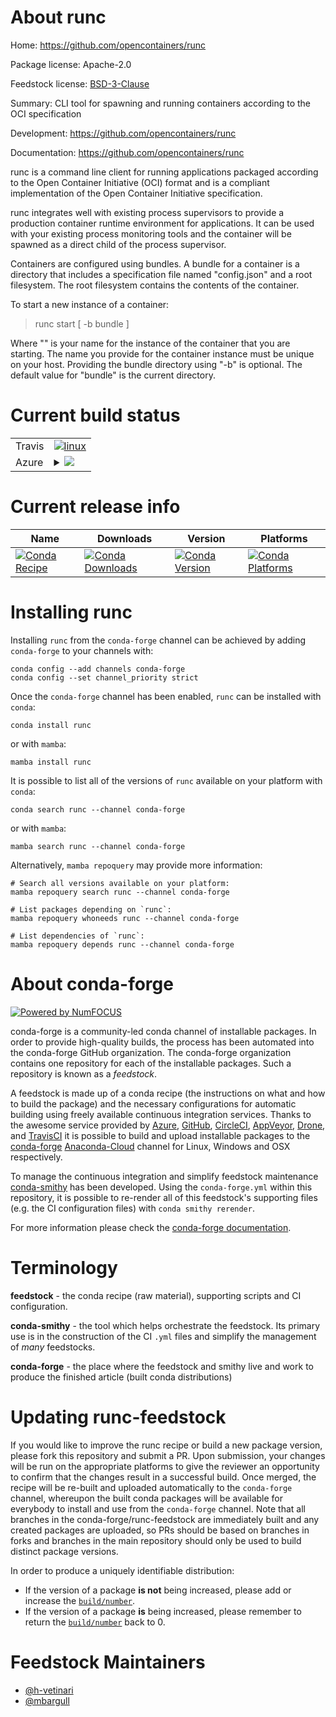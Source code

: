 About runc
==========

Home: https://github.com/opencontainers/runc

Package license: Apache-2.0

Feedstock license: [BSD-3-Clause](https://github.com/conda-forge/runc-feedstock/blob/main/LICENSE.txt)

Summary: CLI tool for spawning and running containers according to the OCI specification

Development: https://github.com/opencontainers/runc

Documentation: https://github.com/opencontainers/runc

runc is a command line client for running applications packaged according to the Open Container Initiative (OCI) format and is a compliant implementation of the Open Container Initiative specification.

runc integrates well with existing process supervisors to provide a production container runtime environment for applications. It can be used with your existing process monitoring tools and the container will be spawned as a direct child of the process supervisor.

Containers are configured using bundles. A bundle for a container is a directory that includes a specification file named "config.json" and a root filesystem. The root filesystem contains the contents of the container.

To start a new instance of a container:

> runc start [ -b bundle ] <container-id>

Where "<container-id>" is your name for the instance of the container that you are starting. The name you provide for the container instance must be unique on your host. Providing the bundle directory using "-b" is optional. The default value for "bundle" is the current directory.


Current build status
====================


<table><tr>
    <td>Travis</td>
    <td>
      <a href="https://app.travis-ci.com/conda-forge/runc-feedstock">
        <img alt="linux" src="https://img.shields.io/travis/com/conda-forge/runc-feedstock/main.svg?label=Linux">
      </a>
    </td>
  </tr>
    
  <tr>
    <td>Azure</td>
    <td>
      <details>
        <summary>
          <a href="https://dev.azure.com/conda-forge/feedstock-builds/_build/latest?definitionId=11071&branchName=main">
            <img src="https://dev.azure.com/conda-forge/feedstock-builds/_apis/build/status/runc-feedstock?branchName=main">
          </a>
        </summary>
        <table>
          <thead><tr><th>Variant</th><th>Status</th></tr></thead>
          <tbody><tr>
              <td>linux_64</td>
              <td>
                <a href="https://dev.azure.com/conda-forge/feedstock-builds/_build/latest?definitionId=11071&branchName=main">
                  <img src="https://dev.azure.com/conda-forge/feedstock-builds/_apis/build/status/runc-feedstock?branchName=main&jobName=linux&configuration=linux_64_" alt="variant">
                </a>
              </td>
            </tr><tr>
              <td>linux_aarch64</td>
              <td>
                <a href="https://dev.azure.com/conda-forge/feedstock-builds/_build/latest?definitionId=11071&branchName=main">
                  <img src="https://dev.azure.com/conda-forge/feedstock-builds/_apis/build/status/runc-feedstock?branchName=main&jobName=linux&configuration=linux_aarch64_" alt="variant">
                </a>
              </td>
            </tr><tr>
              <td>linux_ppc64le</td>
              <td>
                <a href="https://dev.azure.com/conda-forge/feedstock-builds/_build/latest?definitionId=11071&branchName=main">
                  <img src="https://dev.azure.com/conda-forge/feedstock-builds/_apis/build/status/runc-feedstock?branchName=main&jobName=linux&configuration=linux_ppc64le_" alt="variant">
                </a>
              </td>
            </tr>
          </tbody>
        </table>
      </details>
    </td>
  </tr>
</table>

Current release info
====================

| Name | Downloads | Version | Platforms |
| --- | --- | --- | --- |
| [![Conda Recipe](https://img.shields.io/badge/recipe-runc-green.svg)](https://anaconda.org/conda-forge/runc) | [![Conda Downloads](https://img.shields.io/conda/dn/conda-forge/runc.svg)](https://anaconda.org/conda-forge/runc) | [![Conda Version](https://img.shields.io/conda/vn/conda-forge/runc.svg)](https://anaconda.org/conda-forge/runc) | [![Conda Platforms](https://img.shields.io/conda/pn/conda-forge/runc.svg)](https://anaconda.org/conda-forge/runc) |

Installing runc
===============

Installing `runc` from the `conda-forge` channel can be achieved by adding `conda-forge` to your channels with:

```
conda config --add channels conda-forge
conda config --set channel_priority strict
```

Once the `conda-forge` channel has been enabled, `runc` can be installed with `conda`:

```
conda install runc
```

or with `mamba`:

```
mamba install runc
```

It is possible to list all of the versions of `runc` available on your platform with `conda`:

```
conda search runc --channel conda-forge
```

or with `mamba`:

```
mamba search runc --channel conda-forge
```

Alternatively, `mamba repoquery` may provide more information:

```
# Search all versions available on your platform:
mamba repoquery search runc --channel conda-forge

# List packages depending on `runc`:
mamba repoquery whoneeds runc --channel conda-forge

# List dependencies of `runc`:
mamba repoquery depends runc --channel conda-forge
```


About conda-forge
=================

[![Powered by
NumFOCUS](https://img.shields.io/badge/powered%20by-NumFOCUS-orange.svg?style=flat&colorA=E1523D&colorB=007D8A)](https://numfocus.org)

conda-forge is a community-led conda channel of installable packages.
In order to provide high-quality builds, the process has been automated into the
conda-forge GitHub organization. The conda-forge organization contains one repository
for each of the installable packages. Such a repository is known as a *feedstock*.

A feedstock is made up of a conda recipe (the instructions on what and how to build
the package) and the necessary configurations for automatic building using freely
available continuous integration services. Thanks to the awesome service provided by
[Azure](https://azure.microsoft.com/en-us/services/devops/), [GitHub](https://github.com/),
[CircleCI](https://circleci.com/), [AppVeyor](https://www.appveyor.com/),
[Drone](https://cloud.drone.io/welcome), and [TravisCI](https://travis-ci.com/)
it is possible to build and upload installable packages to the
[conda-forge](https://anaconda.org/conda-forge) [Anaconda-Cloud](https://anaconda.org/)
channel for Linux, Windows and OSX respectively.

To manage the continuous integration and simplify feedstock maintenance
[conda-smithy](https://github.com/conda-forge/conda-smithy) has been developed.
Using the ``conda-forge.yml`` within this repository, it is possible to re-render all of
this feedstock's supporting files (e.g. the CI configuration files) with ``conda smithy rerender``.

For more information please check the [conda-forge documentation](https://conda-forge.org/docs/).

Terminology
===========

**feedstock** - the conda recipe (raw material), supporting scripts and CI configuration.

**conda-smithy** - the tool which helps orchestrate the feedstock.
                   Its primary use is in the construction of the CI ``.yml`` files
                   and simplify the management of *many* feedstocks.

**conda-forge** - the place where the feedstock and smithy live and work to
                  produce the finished article (built conda distributions)


Updating runc-feedstock
=======================

If you would like to improve the runc recipe or build a new
package version, please fork this repository and submit a PR. Upon submission,
your changes will be run on the appropriate platforms to give the reviewer an
opportunity to confirm that the changes result in a successful build. Once
merged, the recipe will be re-built and uploaded automatically to the
`conda-forge` channel, whereupon the built conda packages will be available for
everybody to install and use from the `conda-forge` channel.
Note that all branches in the conda-forge/runc-feedstock are
immediately built and any created packages are uploaded, so PRs should be based
on branches in forks and branches in the main repository should only be used to
build distinct package versions.

In order to produce a uniquely identifiable distribution:
 * If the version of a package **is not** being increased, please add or increase
   the [``build/number``](https://docs.conda.io/projects/conda-build/en/latest/resources/define-metadata.html#build-number-and-string).
 * If the version of a package **is** being increased, please remember to return
   the [``build/number``](https://docs.conda.io/projects/conda-build/en/latest/resources/define-metadata.html#build-number-and-string)
   back to 0.

Feedstock Maintainers
=====================

* [@h-vetinari](https://github.com/h-vetinari/)
* [@mbargull](https://github.com/mbargull/)

